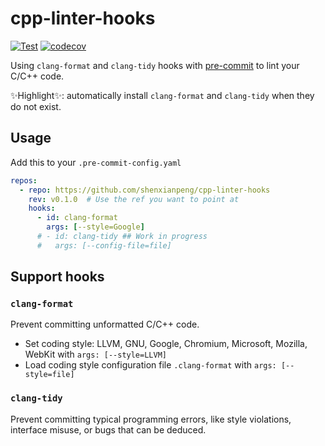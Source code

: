 # cpp-linter-hooks

[![Test](https://github.com/shenxianpeng/cpp-linter-hooks/actions/workflows/test.yml/badge.svg)](https://github.com/shenxianpeng/cpp-linter-hooks/actions/workflows/test.yml) [![codecov](https://codecov.io/gh/shenxianpeng/cpp-linter-hooks/branch/master/graph/badge.svg?token=L74Z3HZ4Y5)](https://codecov.io/gh/shenxianpeng/cpp-linter-hooks)

Using `clang-format` and `clang-tidy` hooks with [pre-commit](https://pre-commit.com/) to lint your C/C++ code.

✨Highlight✨: automatically install `clang-format` and `clang-tidy` when they do not exist.

## Usage

Add this to your `.pre-commit-config.yaml`

```yaml
repos:
  - repo: https://github.com/shenxianpeng/cpp-linter-hooks
    rev: v0.1.0  # Use the ref you want to point at
    hooks:
      - id: clang-format
        args: [--style=Google] 
      # - id: clang-tidy ## Work in progress
      #   args: [--config-file=file]
```

## Support hooks

### `clang-format`

Prevent committing unformatted C/C++ code.

* Set coding style: LLVM, GNU, Google, Chromium, Microsoft, Mozilla, WebKit with `args: [--style=LLVM]`
* Load coding style configuration file `.clang-format` with `args: [--style=file]`

### `clang-tidy`

Prevent committing typical programming errors, like style violations, interface misuse, or bugs that can be deduced.
